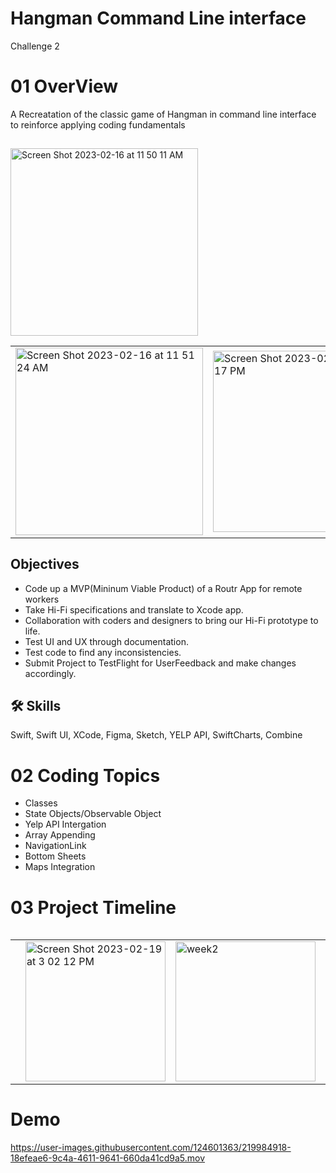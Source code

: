 
# Hangman Command Line interface


Challenge 2
 


# 01 OverView

A Recreatation of the classic game of Hangman in command line interface to reinforce applying coding fundamentals 

## 
<img width="300px; height: 500px;" alt="Screen Shot 2023-02-16 at 11 50 11 AM" src="https://user-images.githubusercontent.com/124601363/219433319-6f2c39df-5b1c-45aa-a61e-9c4a8dc71baa.png">

<table>
 <tr>
  <td>
  <img width="300px; height: 500px;" alt="Screen Shot 2023-02-16 at 11 51 24 AM" src="https://user-images.githubusercontent.com/124601363/219971727-8d45fc51-7ff6-42ec-8c9a-7c7d0636b110.png">


  
  <td>
   
 <img width="290" alt="Screen Shot 2023-02-19 at 3 08 17 PM" src="https://user-images.githubusercontent.com/124601363/219972589-c770946f-b243-4135-81a8-61e6af5f70c8.png">


 
  <td>
  <tr>
  
   <table>
  



## Objectives 
- Code up a MVP(Mininum Viable Product) of a Routr App for remote workers
- Take Hi-Fi specifications and translate to Xcode app.
- Collaboration with coders and designers to bring our Hi-Fi prototype to life.
- Test UI and UX through documentation.
- Test code to find any inconsistencies.
- Submit Project to TestFlight for UserFeedback and make changes accordingly.




## 🛠 Skills
Swift, Swift UI, XCode, Figma, Sketch, YELP API, SwiftCharts, Combine



# 02 Coding Topics

- Classes
- State Objects/Observable Object
- Yelp API Intergation
- Array Appending
- NavigationLink
- Bottom Sheets
- Maps Integration


# 03 Project Timeline


 <table>
 <tr>
  <td>
 
   

  <td>
 <img width="224" alt="Screen Shot 2023-02-19 at 3 02 12 PM" src="https://user-images.githubusercontent.com/124601363/219972338-2c7dc4ab-676e-48dd-9e74-47b3210e9e2a.png">

   <td>
   
   <img width="224" alt="week2" src="https://user-images.githubusercontent.com/124601363/219970911-228e0e89-ecce-4af7-b2ec-d79adfcc28f3.png">

  <td>
  
  <td>
  <img width="224" alt="week3" src="https://user-images.githubusercontent.com/124601363/219971006-3d179f9d-5e97-44d3-b731-2ab86a9cd50d.png">


  <td>
  <tr>
   <table>   
    
    
   

# Demo
https://user-images.githubusercontent.com/124601363/219984918-18efeae6-9c4a-4611-9641-660da41cd9a5.mov


  
